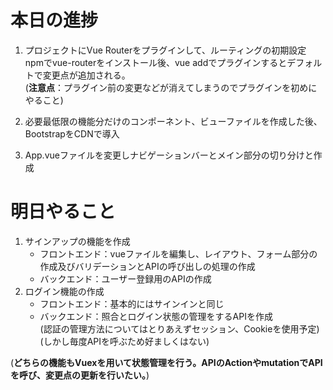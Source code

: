 # 本日の進捗
1. プロジェクトにVue Routerをプラグインして、ルーティングの初期設定<br />
npmでvue-routerをインストール後、vue addでプラグインするとデフォルトで変更点が追加される。<br />
(**注意点**：プラグイン前の変更などが消えてしまうのでプラグインを初めにやること)

1. 必要最低限の機能分だけのコンポーネント、ビューファイルを作成した後、BootstrapをCDNで導入

1. App.vueファイルを変更しナビゲーションバーとメイン部分の切り分けと作成

# 明日やること
1. サインアップの機能を作成<br />
   - フロントエンド：vueファイルを編集し、レイアウト、フォーム部分の作成及びバリデーションとAPIの呼び出しの処理の作成
   - バックエンド：ユーザー登録用のAPIの作成
1. ログイン機能の作成<br />
   - フロントエンド：基本的にはサインインと同じ
   - バックエンド：照合とログイン状態の管理をするAPIを作成<br />(認証の管理方法についてはとりあえずセッション、Cookieを使用予定)<br>(しかし毎度APIを呼ぶため好ましくはない)<br>

(**どちらの機能もVuexを用いて状態管理を行う。APIのActionやmutationでAPIを呼び、変更点の更新を行いたい。**)